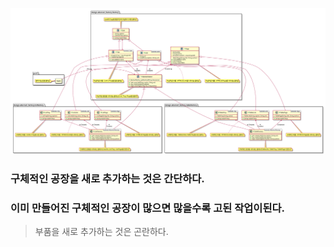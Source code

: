 ![UML FILE](Abstract_Factory_Pattern.svg)
### 구체적인 공장을 새로 추가하는 것은 간단하다.
### 이미 만들어진 구체적인 공장이 많으면 많을수록 고된 작업이된다.
> 부품을 새로 추가하는 것은 곤란하다.
